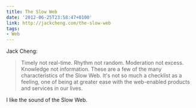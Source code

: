 ```yaml
---
title: The Slow Web
date: '2012-06-25T23:58:47+0100'
link: http://jackcheng.com/the-slow-web
tags:
- Web
---
```

Jack Cheng:

> Timely not real-time. Rhythm not random. Moderation not excess. Knowledge not information. These are a few of the many characteristics of the Slow Web. It's not so much a checklist as a feeling, one of being at greater ease with the web-enabled products and services in our lives.

I like the sound of the Slow Web.
